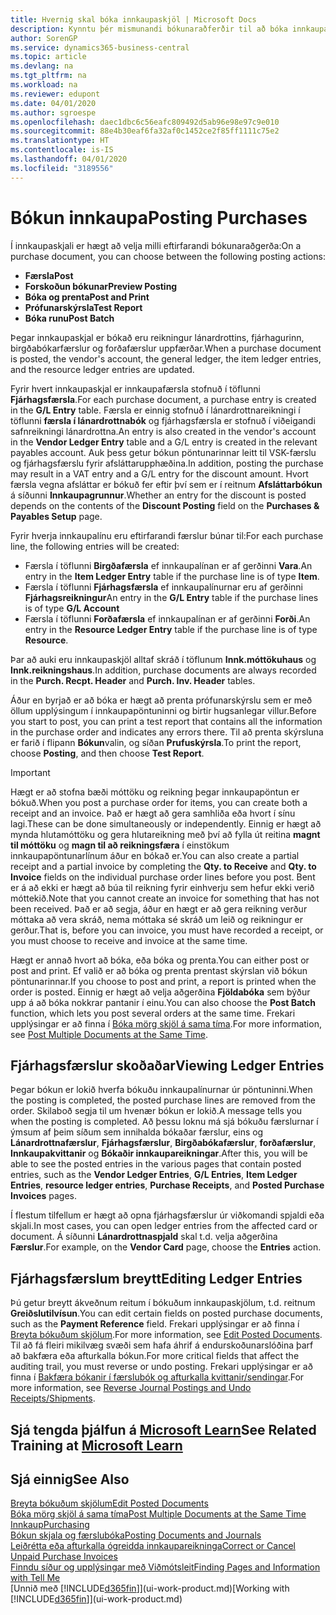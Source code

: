```yaml
---
title: Hvernig skal bóka innkaupaskjöl | Microsoft Docs
description: Kynntu þér mismunandi bókunaraðferðir til að bóka innkaupaskjöl og hvernig hægt er að uppfæra bókuð skjöl.
author: SorenGP
ms.service: dynamics365-business-central
ms.topic: article
ms.devlang: na
ms.tgt_pltfrm: na
ms.workload: na
ms.reviewer: edupont
ms.date: 04/01/2020
ms.author: sgroespe
ms.openlocfilehash: daec1dbc6c56eafc809492d5ab96e98e97c9e010
ms.sourcegitcommit: 88e4b30eaf6fa32af0c1452ce2f85ff1111c75e2
ms.translationtype: HT
ms.contentlocale: is-IS
ms.lasthandoff: 04/01/2020
ms.locfileid: "3189556"
---
```

# <a name="posting-purchases"></a><span data-ttu-id="59b54-103">Bókun innkaupa</span><span class="sxs-lookup"><span data-stu-id="59b54-103">Posting Purchases</span></span>
<span data-ttu-id="59b54-104">Í innkaupaskjali er hægt að velja milli eftirfarandi bókunaraðgerða:</span><span class="sxs-lookup"><span data-stu-id="59b54-104">On a purchase document, you can choose between the following posting actions:</span></span>

* <span data-ttu-id="59b54-105">**Færsla**</span><span class="sxs-lookup"><span data-stu-id="59b54-105">**Post**</span></span>
* <span data-ttu-id="59b54-106">**Forskoðun bókunar**</span><span class="sxs-lookup"><span data-stu-id="59b54-106">**Preview Posting**</span></span>
* <span data-ttu-id="59b54-107">**Bóka og prenta**</span><span class="sxs-lookup"><span data-stu-id="59b54-107">**Post and Print**</span></span>
* <span data-ttu-id="59b54-108">**Prófunarskýrsla**</span><span class="sxs-lookup"><span data-stu-id="59b54-108">**Test Report**</span></span>
* <span data-ttu-id="59b54-109">**Bóka runu**</span><span class="sxs-lookup"><span data-stu-id="59b54-109">**Post Batch**</span></span>

<span data-ttu-id="59b54-110">Þegar innkaupaskjal er bókað eru reikningur lánardrottins, fjárhagurinn, birgðabókarfærslur og forðafærslur uppfærðar.</span><span class="sxs-lookup"><span data-stu-id="59b54-110">When a purchase document is posted, the vendor's account, the general ledger, the item ledger entries, and the resource ledger entries  are updated.</span></span>

<span data-ttu-id="59b54-111">Fyrir hvert innkaupaskjal er innkaupafærsla stofnuð í töflunni **Fjárhagsfærsla**.</span><span class="sxs-lookup"><span data-stu-id="59b54-111">For each purchase document, a purchase entry is created in the **G/L Entry** table.</span></span> <span data-ttu-id="59b54-112">Færsla er einnig stofnuð í lánardrottnareikningi í töflunni **færsla í lánardrottnabók** og fjárhagsfærsla er stofnuð í viðeigandi safnreikningi lánardrottna.</span><span class="sxs-lookup"><span data-stu-id="59b54-112">An entry is also created in the vendor's account in the **Vendor Ledger Entry** table and a G/L entry is created in the relevant payables account.</span></span> <span data-ttu-id="59b54-113">Auk þess getur bókun pöntunarinnar leitt til VSK-færslu og fjárhagsfærslu fyrir afsláttarupphæðina.</span><span class="sxs-lookup"><span data-stu-id="59b54-113">In addition, posting the purchase may result in a VAT entry and a G/L entry for the discount amount.</span></span> <span data-ttu-id="59b54-114">Hvort færsla vegna afsláttar er bókuð fer eftir því sem er í reitnum **Afsláttarbókun** á síðunni **Innkaupagrunnur**.</span><span class="sxs-lookup"><span data-stu-id="59b54-114">Whether an entry for the discount is posted depends on the contents of the **Discount Posting** field on the **Purchases & Payables Setup** page.</span></span>

<span data-ttu-id="59b54-115">Fyrir hverja innkaupalínu eru eftirfarandi færslur búnar til:</span><span class="sxs-lookup"><span data-stu-id="59b54-115">For each purchase line, the following entries will be created:</span></span>
- <span data-ttu-id="59b54-116">Færsla í töflunni **Birgðafærsla** ef innkaupalínan er af gerðinni **Vara**.</span><span class="sxs-lookup"><span data-stu-id="59b54-116">An entry in the **Item Ledger Entry** table if the purchase line is of type **Item**.</span></span>
- <span data-ttu-id="59b54-117">Færsla í töflunni **Fjárhagsfærsla** ef innkaupalínurnar eru af gerðinni **Fjárhagsreikningur**</span><span class="sxs-lookup"><span data-stu-id="59b54-117">An entry in the **G/L Entry** table if the purchase lines is of type **G/L Account**</span></span>
- <span data-ttu-id="59b54-118">Færsla í töflunni **Forðafærsla** ef innkaupalínan er af gerðinni **Forði**.</span><span class="sxs-lookup"><span data-stu-id="59b54-118">An entry in the **Resource Ledger Entry** table if the purchase line is of type **Resource**.</span></span>

<span data-ttu-id="59b54-119">Þar að auki eru innkaupaskjöl alltaf skráð í töflunum **Innk.móttökuhaus** og **Innk.reikningshaus**.</span><span class="sxs-lookup"><span data-stu-id="59b54-119">In addition, purchase documents are always recorded in the **Purch. Recpt. Header** and **Purch. Inv. Header** tables.</span></span>

<span data-ttu-id="59b54-120">Áður en byrjað er að bóka er hægt að prenta prófunarskýrslu sem er með öllum upplýsingum í innkaupapöntuninni og birtir hugsanlegar villur.</span><span class="sxs-lookup"><span data-stu-id="59b54-120">Before you start to post, you can print a test report that contains all the information in the purchase order and indicates any errors there.</span></span> <span data-ttu-id="59b54-121">Til að prenta skýrsluna er farið í flipann **Bókun**valin, og síðan **Prufuskýrsla**.</span><span class="sxs-lookup"><span data-stu-id="59b54-121">To print the report, choose **Posting**, and then choose **Test Report**.</span></span>

> [!IMPORTANT]  
>   <span data-ttu-id="59b54-122">Hægt er að stofna bæði móttöku og reikning þegar innkaupapöntun er bókuð.</span><span class="sxs-lookup"><span data-stu-id="59b54-122">When you post a purchase order for items, you can create both a receipt and an invoice.</span></span> <span data-ttu-id="59b54-123">Það er hægt að gera samhliða eða hvort í sínu lagi.</span><span class="sxs-lookup"><span data-stu-id="59b54-123">These can be done simultaneously or independently.</span></span> <span data-ttu-id="59b54-124">Einnig er hægt að mynda hlutamóttöku og gera hlutareikning með því að fylla út reitina **magnt til móttöku** og **magn til að reikningsfæra** í einstökum innkaupapöntunarlínum áður en bókað er.</span><span class="sxs-lookup"><span data-stu-id="59b54-124">You can also create a partial receipt and a partial invoice by completing the **Qty. to Receive** and **Qty. to Invoice** fields on the individual purchase order lines before you post.</span></span> <span data-ttu-id="59b54-125">Bent er á að ekki er hægt að búa til reikning fyrir einhverju sem hefur ekki verið móttekið.</span><span class="sxs-lookup"><span data-stu-id="59b54-125">Note that you cannot create an invoice for something that has not been received.</span></span> <span data-ttu-id="59b54-126">Það er að segja, áður en hægt er að gera reikning verður móttaka að vera skráð, nema móttaka sé skráð um leið og reikningur er gerður.</span><span class="sxs-lookup"><span data-stu-id="59b54-126">That is, before you can invoice, you must have recorded a receipt, or you must choose to receive and invoice at the same time.</span></span>

<span data-ttu-id="59b54-127">Hægt er annað hvort að bóka, eða bóka og prenta.</span><span class="sxs-lookup"><span data-stu-id="59b54-127">You can either post or post and print.</span></span> <span data-ttu-id="59b54-128">Ef valið er að bóka og prenta prentast skýrslan við bókun pöntunarinnar.</span><span class="sxs-lookup"><span data-stu-id="59b54-128">If you choose to post and print, a report is printed when the order is posted.</span></span> <span data-ttu-id="59b54-129">Einnig er hægt að velja aðgerðina **Fjöldabóka** sem býður upp á að bóka nokkrar pantanir í einu.</span><span class="sxs-lookup"><span data-stu-id="59b54-129">You can also choose the **Post Batch** function, which lets you post several orders at the same time.</span></span> <span data-ttu-id="59b54-130">Frekari upplýsingar er að finna í [Bóka mörg skjöl á sama tíma](ui-batch-posting.md).</span><span class="sxs-lookup"><span data-stu-id="59b54-130">For more information, see [Post Multiple Documents at the Same Time](ui-batch-posting.md).</span></span>

## <a name="viewing-ledger-entries"></a><span data-ttu-id="59b54-131">Fjárhagsfærslur skoðaðar</span><span class="sxs-lookup"><span data-stu-id="59b54-131">Viewing Ledger Entries</span></span>
<span data-ttu-id="59b54-132">Þegar bókun er lokið hverfa bókuðu innkaupalínurnar úr pöntuninni.</span><span class="sxs-lookup"><span data-stu-id="59b54-132">When the posting is completed, the posted purchase lines are removed from the order.</span></span> <span data-ttu-id="59b54-133">Skilaboð segja til um hvenær bókun er lokið.</span><span class="sxs-lookup"><span data-stu-id="59b54-133">A message tells you when the posting is completed.</span></span> <span data-ttu-id="59b54-134">Að þessu loknu má sjá bókuðu færslurnar í ýmsum af þeim síðum sem innihalda bókaðar færslur, eins og **Lánardrottnafærslur**, **Fjárhagsfærslur**, **Birgðabókafærslur**, **forðafærslur**, **Innkaupakvittanir** og **Bókaðir innkaupareikningar**.</span><span class="sxs-lookup"><span data-stu-id="59b54-134">After this, you will be able to see the posted entries in the various pages that contain posted entries, such as the **Vendor Ledger Entries**, **G/L Entries**, **Item Ledger Entries**, **resource ledger entries**, **Purchase Receipts**, and **Posted Purchase Invoices** pages.</span></span>

<span data-ttu-id="59b54-135">Í flestum tilfellum er hægt að opna fjárhagsfærslur úr viðkomandi spjaldi eða skjali.</span><span class="sxs-lookup"><span data-stu-id="59b54-135">In most cases, you can open ledger entries from the affected card or document.</span></span> <span data-ttu-id="59b54-136">Á síðunni **Lánardrottnaspjald** skal t.d. velja aðgerðina **Færslur**.</span><span class="sxs-lookup"><span data-stu-id="59b54-136">For example, on the **Vendor Card** page, choose the **Entries** action.</span></span>

## <a name="editing-ledger-entries"></a><span data-ttu-id="59b54-137">Fjárhagsfærslum breytt</span><span class="sxs-lookup"><span data-stu-id="59b54-137">Editing Ledger Entries</span></span>
<span data-ttu-id="59b54-138">Þú getur breytt ákveðnum reitum í bókuðum innkaupaskjölum, t.d. reitnum **Greiðslutilvísun**.</span><span class="sxs-lookup"><span data-stu-id="59b54-138">You can edit certain fields on posted purchase documents, such as the **Payment Reference** field.</span></span> <span data-ttu-id="59b54-139">Frekari upplýsingar er að finna í [Breyta bókuðum skjölum](across-edit-posted-document.md).</span><span class="sxs-lookup"><span data-stu-id="59b54-139">For more information, see [Edit Posted Documents](across-edit-posted-document.md).</span></span> <span data-ttu-id="59b54-140">Til að fá fleiri mikilvæg svæði sem hafa áhrif á endurskoðunarslóðina þarf að bakfæra eða afturkalla bókun.</span><span class="sxs-lookup"><span data-stu-id="59b54-140">For more critical fields that affect the auditing trail, you must reverse or undo posting.</span></span> <span data-ttu-id="59b54-141">Frekari upplýsingar er að finna í [Bakfæra bókanir í færslubók og afturkalla kvittanir/sendingar](finance-how-reverse-journal-posting.md).</span><span class="sxs-lookup"><span data-stu-id="59b54-141">For more information, see [Reverse Journal Postings and Undo Receipts/Shipments](finance-how-reverse-journal-posting.md).</span></span>

## <a name="see-related-training-at-microsoft-learn"></a><span data-ttu-id="59b54-142">Sjá tengda þjálfun á [Microsoft Learn](/learn/modules/receive-invoice-dynamics-d365-business-central/index)</span><span class="sxs-lookup"><span data-stu-id="59b54-142">See Related Training at [Microsoft Learn](/learn/modules/receive-invoice-dynamics-d365-business-central/index)</span></span>

## <a name="see-also"></a><span data-ttu-id="59b54-143">Sjá einnig</span><span class="sxs-lookup"><span data-stu-id="59b54-143">See Also</span></span>
[<span data-ttu-id="59b54-144">Breyta bókuðum skjölum</span><span class="sxs-lookup"><span data-stu-id="59b54-144">Edit Posted Documents</span></span>](across-edit-posted-document.md)  
[<span data-ttu-id="59b54-145">Bóka mörg skjöl á sama tíma</span><span class="sxs-lookup"><span data-stu-id="59b54-145">Post Multiple Documents at the Same Time</span></span>](ui-batch-posting.md)  
[<span data-ttu-id="59b54-146">Innkaup</span><span class="sxs-lookup"><span data-stu-id="59b54-146">Purchasing</span></span>](purchasing-manage-purchasing.md)  
[<span data-ttu-id="59b54-147">Bókun skjala og færslubóka</span><span class="sxs-lookup"><span data-stu-id="59b54-147">Posting Documents and Journals</span></span>](ui-post-documents-journals.md)  
[<span data-ttu-id="59b54-148">Leiðrétta eða afturkalla ógreidda innkaupareikninga</span><span class="sxs-lookup"><span data-stu-id="59b54-148">Correct or Cancel Unpaid Purchase Invoices</span></span>](purchasing-how-correct-cancel-unpaid-purchase-invoices.md)  
[<span data-ttu-id="59b54-149">Finndu síður og upplýsingar með Viðmótsleit</span><span class="sxs-lookup"><span data-stu-id="59b54-149">Finding Pages and Information with Tell Me</span></span>](ui-search.md)  
<span data-ttu-id="59b54-150">[Unnið með [!INCLUDE[d365fin](includes/d365fin_md.md)]](ui-work-product.md)</span><span class="sxs-lookup"><span data-stu-id="59b54-150">[Working with [!INCLUDE[d365fin](includes/d365fin_md.md)]](ui-work-product.md)</span></span>
